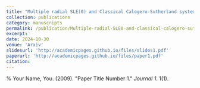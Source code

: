 ```yaml
---
title: "Multiple radial SLE(0) and Classical Calogero-Sutherland system"
collection: publications
category: manuscripts
permalink: /publication/Multiple-radial-SLE0-and-classical-calogero-sutherland-system
excerpt: 
date: 2024-10-30
venue: 'Arxiv'
slidesurl: 'http://academicpages.github.io/files/slides1.pdf'
paperurl: 'http://academicpages.github.io/files/paper1.pdf'
citation: 
---
```

% Your Name, You. (2009). &quot;Paper Title Number 1.&quot; <i>Journal 1</i>. 1(1).
